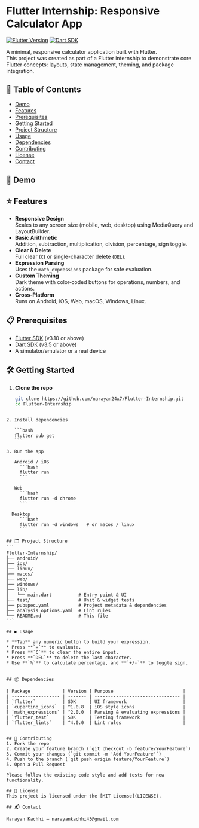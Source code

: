 # Flutter Internship: Responsive Calculator App

[![Flutter Version](https://img.shields.io/badge/flutter-3.10%2B-blue.svg)](https://flutter.dev)
[![Dart SDK](https://img.shields.io/badge/dart-3.5%2B-blue.svg)](https://dart.dev)

A minimal, responsive calculator application built with Flutter.  
This project was created as part of a Flutter internship to demonstrate core Flutter concepts: layouts, state management, theming, and package integration.

## 🚀 Table of Contents

- [Demo](#-demo)  
- [Features](#-features)  
- [Prerequisites](#-prerequisites)  
- [Getting Started](#-getting-started)  
- [Project Structure](#-project-structure)  
- [Usage](#-usage)  
- [Dependencies](#-dependencies)  
- [Contributing](#-contributing)  
- [License](#-license)  
- [Contact](#-contact)  

## 🎥 Demo

## ⭐ Features

- **Responsive Design**  
  Scales to any screen size (mobile, web, desktop) using MediaQuery and LayoutBuilder.
- **Basic Arithmetic**  
  Addition, subtraction, multiplication, division, percentage, sign toggle.
- **Clear & Delete**  
  Full clear (`C`) or single-character delete (`DEL`).
- **Expression Parsing**  
  Uses the `math_expressions` package for safe evaluation.
- **Custom Theming**  
  Dark theme with color‑coded buttons for operations, numbers, and actions.
- **Cross‑Platform**  
  Runs on Android, iOS, Web, macOS, Windows, Linux.

## 📋 Prerequisites

- [Flutter SDK](https://flutter.dev/docs/get-started/install) (v3.10 or above)
- [Dart SDK](https://dart.dev/get-dart) (v3.5 or above)
- A simulator/emulator or a real device

## 🛠 Getting Started

1. **Clone the repo**  
   ```bash
   git clone https://github.com/narayan24x7/Flutter-Internship.git
   cd Flutter-Internship
````

2. Install dependencies

   ```bash
   flutter pub get
   ```

3. Run the app

   Android / iOS
     ```bash
     flutter run
     ```

   Web
     ```bash
     flutter run -d chrome
     ```

  Desktop
     ```bash
     flutter run -d windows   # or macos / linux
     ```

## 🗂 Project Structure
```
Flutter-Internship/
├── android/
├── ios/
├── linux/
├── macos/
├── web/
├── windows/
├── lib/
│   └── main.dart          # Entry point & UI
├── test/                  # Unit & widget tests
├── pubspec.yaml           # Project metadata & dependencies
├── analysis_options.yaml  # Lint rules
└── README.md              # This file
```

## ▶️ Usage

* **Tap** any numeric button to build your expression.
* Press **`=`** to evaluate.
* Press **`C`** to clear the entire input.
* Press **`DEL`** to delete the last character.
* Use **`%`** to calculate percentage, and **`+/-`** to toggle sign.


## 📦 Dependencies

| Package            | Version | Purpose                          |
| ------------------ | ------- | -------------------------------- |
| `flutter`          | SDK     | UI framework                     |
| `cupertino_icons`  | ^1.0.8  | iOS style icons                  |
| `math_expressions` | ^2.0.0  | Parsing & evaluating expressions |
| `flutter_test`     | SDK     | Testing framework                |
| `flutter_lints`    | ^4.0.0  | Lint rules                       |


## 🤝 Contributing
1. Fork the repo
2. Create your feature branch (`git checkout -b feature/YourFeature`)
3. Commit your changes (`git commit -m 'Add YourFeature'`)
4. Push to the branch (`git push origin feature/YourFeature`)
5. Open a Pull Request

Please follow the existing code style and add tests for new functionality.

## 📄 License
This project is licensed under the [MIT License](LICENSE).

## 📬 Contact

Narayan Kachhi – narayankachhi43@gmail.com

